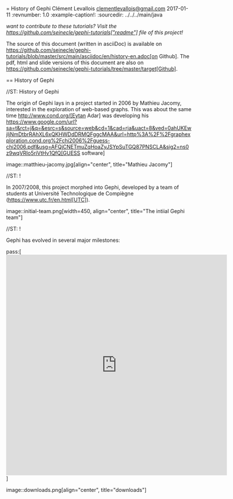 = History of Gephi
Clément Levallois <clementlevallois@gmail.com>
2017-01-11
:revnumber: 1.0
:example-caption!:
:sourcedir: ../../../main/java

_want to contribute to these tutorials? Visit the https://github.com/seinecle/gephi-tutorials["readme"] file of this project!_

The source of this document (written in asciiDoc) is available on https://github.com/seinecle/gephi-tutorials/blob/master/src/main/asciidoc/en/history-en.adoc[on Github].
The pdf, html and slide versions of this document are also on https://github.com/seinecle/gephi-tutorials/tree/master/target[Github].


== History of Gephi

//ST: History of Gephi

The origin of Gephi lays in a project started in 2006 by Mathieu Jacomy, interested in the exploration of web-based graphs.
This was about the same time http://www.cond.org/[Eytan Adar] was developing his https://www.google.com/url?sa=t&rct=j&q=&esrc=s&source=web&cd=1&cad=rja&uact=8&ved=0ahUKEwjljNmDtbrRAhXL6xQKHWDdDRMQFggcMAA&url=http%3A%2F%2Fgraphexploration.cond.org%2Fchi2006%2Fguess-chi2006.pdf&usg=AFQjCNETmuZqHoaZyJSYpSuTGQ87PNSCLA&sig2=ns0z9wqVRIo5riVtHv1QfQ[GUESS software]

image::matthieu-jacomy.jpg[align="center", title="Mathieu Jacomy"]

//ST: !

In 2007/2008, this project morphed into Gephi, developed by a team of students at Université Technologique de Compiègne (https://www.utc.fr/en.html[UTC]).

image::initial-team.png[width=450, align="center", title="The intiial Gephi team"]

//ST: !

Gephi has evolved in several major milestones:

pass:[<iframe width="600" height="600" seamless frameborder="0" scrolling="no" src="https://docs.google.com/spreadsheets/d/13mTifgFRpEH0vpXUF2USdy6kTTtPuEq9FgWWXYEPIck/pubchart?oid=657051972&amp;format=interactive"></iframe>]

image::downloads.png[align="center", title="downloads"]
